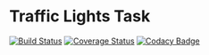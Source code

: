# Traffic Lights Task

[![Build Status](https://travis-ci.org/myuwono/traffic-lights.svg?branch=master)](https://travis-ci.org/myuwono/traffic-lights)
[![Coverage Status](https://coveralls.io/repos/github/myuwono/traffic-lights/badge.svg)](https://coveralls.io/github/myuwono/traffic-lights)
[![Codacy Badge](https://api.codacy.com/project/badge/Grade/c7ce1ebd9638400698c17dfcceb16c68)](https://www.codacy.com/app/myuwono/traffic-lights?utm_source=github.com&amp;utm_medium=referral&amp;utm_content=myuwono/traffic-lights&amp;utm_campaign=Badge_Grade)